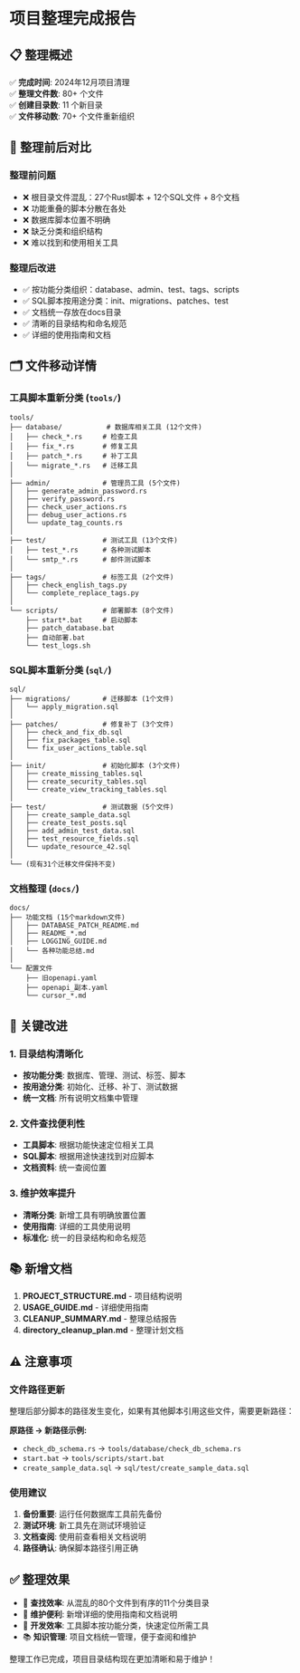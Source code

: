 # 项目整理完成报告

## 📋 整理概述

✅ **完成时间**: 2024年12月项目清理  
✅ **整理文件数**: 80+ 个文件  
✅ **创建目录数**: 11 个新目录  
✅ **文件移动数**: 70+ 个文件重新组织  

## 📁 整理前后对比

### 整理前问题
- ❌ 根目录文件混乱：27个Rust脚本 + 12个SQL文件 + 8个文档
- ❌ 功能重叠的脚本分散在各处
- ❌ 数据库脚本位置不明确
- ❌ 缺乏分类和组织结构
- ❌ 难以找到和使用相关工具

### 整理后改进
- ✅ 按功能分类组织：database、admin、test、tags、scripts
- ✅ SQL脚本按用途分类：init、migrations、patches、test
- ✅ 文档统一存放在docs目录
- ✅ 清晰的目录结构和命名规范
- ✅ 详细的使用指南和文档

## 🗂️ 文件移动详情

### 工具脚本重新分类 (`tools/`)
```
tools/
├── database/           # 数据库相关工具 (12个文件)
│   ├── check_*.rs     # 检查工具
│   ├── fix_*.rs       # 修复工具
│   ├── patch_*.rs     # 补丁工具
│   └── migrate_*.rs   # 迁移工具
│
├── admin/             # 管理员工具 (5个文件)
│   ├── generate_admin_password.rs
│   ├── verify_password.rs
│   ├── check_user_actions.rs
│   ├── debug_user_actions.rs
│   └── update_tag_counts.rs
│
├── test/              # 测试工具 (13个文件)
│   ├── test_*.rs      # 各种测试脚本
│   └── smtp_*.rs      # 邮件测试脚本
│
├── tags/              # 标签工具 (2个文件)
│   ├── check_english_tags.py
│   └── complete_replace_tags.py
│
└── scripts/           # 部署脚本 (8个文件)
    ├── start*.bat     # 启动脚本
    ├── patch_database.bat
    ├── 自动部署.bat
    └── test_logs.sh
```

### SQL脚本重新分类 (`sql/`)
```
sql/
├── migrations/        # 迁移脚本 (1个文件)
│   └── apply_migration.sql
│
├── patches/           # 修复补丁 (3个文件)
│   ├── check_and_fix_db.sql
│   ├── fix_packages_table.sql
│   └── fix_user_actions_table.sql
│
├── init/              # 初始化脚本 (3个文件)
│   ├── create_missing_tables.sql
│   ├── create_security_tables.sql
│   └── create_view_tracking_tables.sql
│
├── test/              # 测试数据 (5个文件)
│   ├── create_sample_data.sql
│   ├── create_test_posts.sql
│   ├── add_admin_test_data.sql
│   ├── test_resource_fields.sql
│   └── update_resource_42.sql
│
└── (现有31个迁移文件保持不变)
```

### 文档整理 (`docs/`)
```
docs/
├── 功能文档 (15个markdown文件)
│   ├── DATABASE_PATCH_README.md
│   ├── README_*.md
│   ├── LOGGING_GUIDE.md
│   └── 各种功能总结.md
│
└── 配置文件
    ├── 旧openapi.yaml
    ├── openapi_副本.yaml
    └── cursor_*.md
```

## 🎯 关键改进

### 1. 目录结构清晰化
- **按功能分类**: 数据库、管理、测试、标签、脚本
- **按用途分类**: 初始化、迁移、补丁、测试数据
- **统一文档**: 所有说明文档集中管理

### 2. 文件查找便利性
- **工具脚本**: 根据功能快速定位相关工具
- **SQL脚本**: 根据用途快速找到对应脚本
- **文档资料**: 统一查阅位置

### 3. 维护效率提升
- **清晰分类**: 新增工具有明确放置位置
- **使用指南**: 详细的工具使用说明
- **标准化**: 统一的目录结构和命名规范

## 📚 新增文档

1. **PROJECT_STRUCTURE.md** - 项目结构说明
2. **USAGE_GUIDE.md** - 详细使用指南  
3. **CLEANUP_SUMMARY.md** - 整理总结报告
4. **directory_cleanup_plan.md** - 整理计划文档

## ⚠️ 注意事项

### 文件路径更新
整理后部分脚本的路径发生变化，如果有其他脚本引用这些文件，需要更新路径：

**原路径 → 新路径示例:**
- `check_db_schema.rs` → `tools/database/check_db_schema.rs`
- `start.bat` → `tools/scripts/start.bat`
- `create_sample_data.sql` → `sql/test/create_sample_data.sql`

### 使用建议
1. **备份重要**: 运行任何数据库工具前先备份
2. **测试环境**: 新工具先在测试环境验证
3. **文档查阅**: 使用前查看相关文档说明
4. **路径确认**: 确保脚本路径引用正确

## ✅ 整理效果

- 🎯 **查找效率**: 从混乱的80个文件到有序的11个分类目录
- 📝 **维护便利**: 新增详细的使用指南和文档说明  
- 🔧 **开发效率**: 工具脚本按功能分类，快速定位所需工具
- 📚 **知识管理**: 项目文档统一管理，便于查阅和维护

整理工作已完成，项目目录结构现在更加清晰和易于维护！